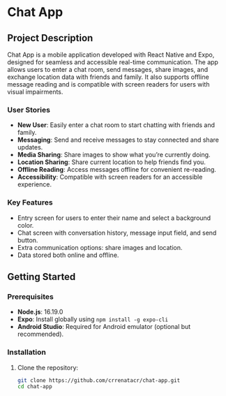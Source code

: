 # Chat App

## Project Description
Chat App is a mobile application developed with React Native and Expo, designed for seamless and accessible real-time communication. The app allows users to enter a chat room, send messages, share images, and exchange location data with friends and family. It also supports offline message reading and is compatible with screen readers for users with visual impairments.

### User Stories
- **New User**: Easily enter a chat room to start chatting with friends and family.
- **Messaging**: Send and receive messages to stay connected and share updates.
- **Media Sharing**: Share images to show what you’re currently doing.
- **Location Sharing**: Share current location to help friends find you.
- **Offline Reading**: Access messages offline for convenient re-reading.
- **Accessibility**: Compatible with screen readers for an accessible experience.

### Key Features
- Entry screen for users to enter their name and select a background color.
- Chat screen with conversation history, message input field, and send button.
- Extra communication options: share images and location.
- Data stored both online and offline.

## Getting Started

### Prerequisites
- **Node.js**: 16.19.0
- **Expo**: Install globally using `npm install -g expo-cli`
- **Android Studio**: Required for Android emulator (optional but recommended).

### Installation
1. Clone the repository:
   ```bash
   git clone https://github.com/crrenatacr/chat-app.git
   cd chat-app

